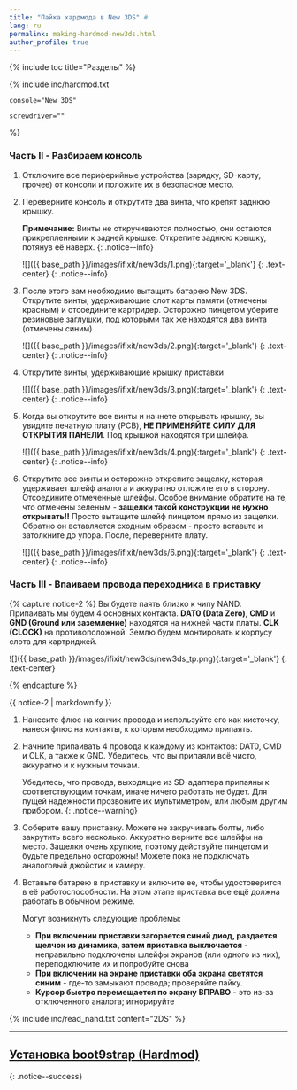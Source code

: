 ```yaml
---
title: "Пайка хардмода в New 3DS" #
lang: ru
permalink: making-hardmod-new3ds.html
author_profile: true
---
```

{% include toc title="Разделы" %}

{% include inc/hardmod.txt 

	console="New 3DS" 

	screwdriver="" 
%}

### Часть II - Разбираем консоль

1.	Отключите все периферийные устройства (зарядку, SD-карту, прочее) от консоли и положите их в безопасное место.
1.	Переверните консоль и открутите два винта, что крепят заднюю крышку. 

	**Примечание:** Винты не откручиваются полностью, они остаются прикрепленными к задней крышке. Открепите заднюю крышку, потянув её наверх.
	{: .notice--info}

    ![]({{ base_path }}/images/ifixit/new3ds/1.png){:target='_blank'}
	{: .text-center}
    {: .notice--info}
	
1.	После этого вам необходимо вытащить батарею New 3DS. Открутите винты, удерживающие слот карты памяти (отмечены красным) и отсоедините картридер. Осторожно пинцетом уберите резиновые заглушки, под которыми так же находятся два винта (отмечены синим)

    ![]({{ base_path }}/images/ifixit/new3ds/2.png){:target='_blank'}
	{: .text-center}
    {: .notice--info}

1. Открутите винты, удерживающие крышку приставки

    ![]({{ base_path }}/images/ifixit/new3ds/3.png){:target='_blank'}
	{: .text-center}
    {: .notice--info}

1.	Когда вы открутите все винты и начнете открывать крышку, вы увидите печатную плату (PCB), **НЕ ПРИМЕНЯЙТЕ СИЛУ ДЛЯ ОТКРЫТИЯ ПАНЕЛИ**. Под крышкой находятся три шлейфа. 

    ![]({{ base_path }}/images/ifixit/new3ds/4.png){:target='_blank'}
	{: .text-center}
    {: .notice--info}
	
1. Открутите все винты и осторожно открепите защелку, которая удерживает шлейф аналога и аккуратно отложите его в сторону. Отсоедините отмеченные шлейфы. Особое внимание обратите на те, что отмечены зеленым - **защелки такой конструкции не нужно открывать!!** Просто вытащите шлейф пинцетом прямо из защелки. Обратно он вставляется сходным образом - просто вставьте и затолкните до упора. После, переверните плату.

    ![]({{ base_path }}/images/ifixit/new3ds/6.png){:target='_blank'}
	{: .text-center}
    {: .notice--info}
	
### Часть III - Впаиваем провода переходника в приставку 
	
{% capture notice-2 %}
Вы будете паять близко к чипу NAND. Припаивать мы будем 4 основных контакта. **DAT0 (Data Zero)**, **CMD** и **GND (Ground или заземление)** находятся на нижней части платы. **CLK (CLOCK)** на противоположной. Землю будем монтировать к корпусу слота для картриджей.

![]({{ base_path }}/images/ifixit/new3ds/new3ds_tp.png){:target='_blank'}
{: .text-center}

{% endcapture %}

<div class="notice--info">{{ notice-2 | markdownify }}</div>

1.	Нанесите флюс на кончик провода и используйте его как кисточку, нанеся флюс на контакты, к которым необходимо припаять.
1.	Начните припаивать 4 провода к каждому из контактов: DAT0, CMD и CLK, а также к GND. Убедитесь, что вы припаяли всё чисто, аккуратно и к нужным точкам.

	Убедитесь, что провода, выходящие из SD-адаптера припаяны к соответствующим точкам, иначе ничего работать не будет. Для пущей надежности прозвоните их мультиметром, или любым другим прибором.
	{: .notice--warning}

1.	Соберите вашу приставку. Можете не закручивать болты, либо закрутить всего несколько. Аккуратно верните все шлейфы на место. Защелки очень хрупкие, поэтому действуйте пинцетом и будьте предельно осторожны! Можете пока не подключать аналоговый джойстик и камеру. 
1. Вставьте батарею в приставку и включите ее, чтобы удостоверится в её работоспособности. На этом этапе приставка все ещё должна работать в обычном режиме.

	Могут возникнуть следующие проблемы: 
	+ **При включении приставки загорается синий диод, раздается щелчок из динамика, затем приставка выключается** - неправильно подключены шлейфы экранов (или одного из них), переподключите их и попробуйте снова
	+ **При включении на экране приставки оба экрана светятся синим** - где-то замыкают провода; проверяйте пайку. 
	+ **Курсор быстро перемещается по экрану ВПРАВО** - это из-за отключенного аналога; игнорируйте

{% include inc/read_nand.txt content="2DS" %}

___

## [Установка boot9strap (Hardmod)](installing-boot9strap-hardmod)
{: .notice--success}